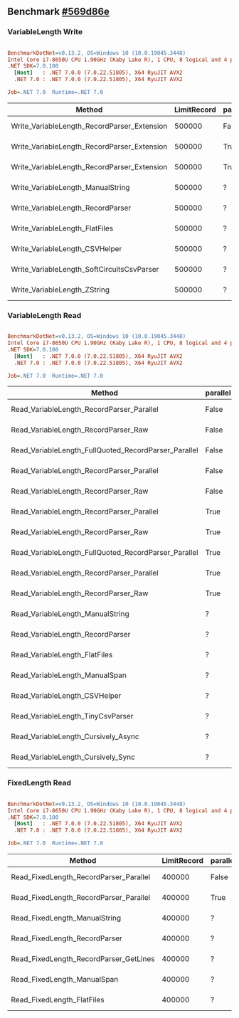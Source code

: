 ## Benchmark [#569d86e](https://github.com/leandromoh/RecordParser/tree/569d86eb58cc2f48887e6e6002ec43f22ad53b84)

### VariableLength Write

``` ini

BenchmarkDotNet=v0.13.2, OS=Windows 10 (10.0.19045.3448)
Intel Core i7-8650U CPU 1.90GHz (Kaby Lake R), 1 CPU, 8 logical and 4 physical cores
.NET SDK=7.0.100
  [Host]   : .NET 7.0.0 (7.0.22.51805), X64 RyuJIT AVX2
  .NET 7.0 : .NET 7.0.0 (7.0.22.51805), X64 RyuJIT AVX2

Job=.NET 7.0  Runtime=.NET 7.0  

```
|                                      Method | LimitRecord | parallel | ordered |       Mean |    Error |   StdDev |        Gen0 |       Gen1 |      Gen2 | Allocated |
|-------------------------------------------- |------------ |--------- |-------- |-----------:|---------:|---------:|------------:|-----------:|----------:|----------:|
| Write_VariableLength_RecordParser_Extension |      500000 |    False |       ? |   496.0 ms |  9.51 ms | 21.46 ms |           - |          - |         - |   1.62 MB |
| Write_VariableLength_RecordParser_Extension |      500000 |     True |   False |   449.8 ms |  8.62 ms | 20.48 ms |  24000.0000 | 13000.0000 | 3000.0000 | 142.28 MB |
| Write_VariableLength_RecordParser_Extension |      500000 |     True |    True |   470.0 ms |  9.35 ms | 22.05 ms |  24000.0000 | 13000.0000 | 3000.0000 | 144.05 MB |
|           Write_VariableLength_ManualString |      500000 |        ? |       ? |   660.6 ms | 12.90 ms | 22.59 ms |  30000.0000 |          - |         - | 121.45 MB |
|           Write_VariableLength_RecordParser |      500000 |        ? |       ? |   633.1 ms | 12.19 ms | 30.13 ms |   1000.0000 |          - |         - |    5.2 MB |
|              Write_VariableLength_FlatFiles |      500000 |        ? |       ? | 1,184.6 ms | 19.21 ms | 40.93 ms | 155000.0000 |          - |         - | 618.96 MB |
|              Write_VariableLength_CSVHelper |      500000 |        ? |       ? |   938.6 ms | 18.68 ms | 22.24 ms |  73000.0000 |  7000.0000 | 7000.0000 | 523.16 MB |
|  Write_VariableLength_SoftCircuitsCsvParser |      500000 |        ? |       ? | 1,168.6 ms | 22.32 ms | 24.81 ms | 118000.0000 |          - |         - | 473.08 MB |
|                Write_VariableLength_ZString |      500000 |        ? |       ? |   577.8 ms | 11.44 ms | 13.17 ms |   1000.0000 |          - |         - |   5.09 MB |

### VariableLength Read

``` ini

BenchmarkDotNet=v0.13.2, OS=Windows 10 (10.0.19045.3448)
Intel Core i7-8650U CPU 1.90GHz (Kaby Lake R), 1 CPU, 8 logical and 4 physical cores
.NET SDK=7.0.100
  [Host]   : .NET 7.0.0 (7.0.22.51805), X64 RyuJIT AVX2
  .NET 7.0 : .NET 7.0.0 (7.0.22.51805), X64 RyuJIT AVX2

Job=.NET 7.0  Runtime=.NET 7.0  

```
|                                               Method | parallel | quoted |       Mean |    Error |   StdDev |     Median |        Gen0 |        Gen1 |      Gen2 |  Allocated |
|----------------------------------------------------- |--------- |------- |-----------:|---------:|---------:|-----------:|------------:|------------:|----------:|-----------:|
|            Read_VariableLength_RecordParser_Parallel |    False |  False |   606.6 ms | 11.78 ms | 11.01 ms |   606.7 ms |   7000.0000 |   4000.0000 | 1000.0000 |  107.66 MB |
|                 Read_VariableLength_RecordParser_Raw |    False |  False | 1,071.6 ms | 20.27 ms | 19.91 ms | 1,072.5 ms |  15000.0000 |   8000.0000 | 2000.0000 |  154.09 MB |
| Read_VariableLength_FullQuoted_RecordParser_Parallel |    False |   True |   872.1 ms | 16.05 ms | 25.46 ms |   864.2 ms |   7000.0000 |   4000.0000 | 1000.0000 |  107.66 MB |
|            Read_VariableLength_RecordParser_Parallel |    False |   True |   605.7 ms |  8.27 ms |  7.33 ms |   607.0 ms |   7000.0000 |   4000.0000 | 1000.0000 |  107.66 MB |
|                 Read_VariableLength_RecordParser_Raw |    False |   True | 1,069.3 ms | 20.04 ms | 17.76 ms | 1,068.8 ms |  15000.0000 |   8000.0000 | 2000.0000 |  154.09 MB |
|            Read_VariableLength_RecordParser_Parallel |     True |  False |   248.3 ms |  4.95 ms | 13.31 ms |   247.2 ms |  17000.0000 |  11000.0000 | 2333.3333 |  123.04 MB |
|                 Read_VariableLength_RecordParser_Raw |     True |  False |   658.6 ms | 12.96 ms | 22.02 ms |   661.8 ms |  24000.0000 |  13000.0000 | 3000.0000 |  293.84 MB |
| Read_VariableLength_FullQuoted_RecordParser_Parallel |     True |   True |   428.9 ms |  8.54 ms | 24.78 ms |   428.2 ms |  14000.0000 |   7000.0000 | 2000.0000 |   89.26 MB |
|            Read_VariableLength_RecordParser_Parallel |     True |   True |   259.5 ms |  8.40 ms | 24.49 ms |   251.9 ms |  17000.0000 |  11500.0000 | 2500.0000 |  121.69 MB |
|                 Read_VariableLength_RecordParser_Raw |     True |   True |   667.4 ms | 13.30 ms | 24.32 ms |   663.6 ms |  23000.0000 |  13000.0000 | 3000.0000 |  288.79 MB |
|                     Read_VariableLength_ManualString |        ? |      ? |   552.1 ms | 14.23 ms | 41.52 ms |   532.1 ms |  90000.0000 |           - |         - |  360.43 MB |
|                     Read_VariableLength_RecordParser |        ? |      ? |   478.7 ms |  5.34 ms |  4.46 ms |   478.4 ms |  12000.0000 |           - |         - |   49.37 MB |
|                        Read_VariableLength_FlatFiles |        ? |      ? | 1,682.7 ms | 32.14 ms | 37.01 ms | 1,681.8 ms | 207000.0000 |           - |         - |  825.79 MB |
|                       Read_VariableLength_ManualSpan |        ? |      ? |   386.5 ms |  3.09 ms |  2.74 ms |   385.9 ms |  12000.0000 |           - |         - |   49.32 MB |
|                        Read_VariableLength_CSVHelper |        ? |      ? | 1,743.4 ms | 33.32 ms | 31.17 ms | 1,737.5 ms |  37000.0000 |  15000.0000 | 4000.0000 |  275.34 MB |
|                    Read_VariableLength_TinyCsvParser |        ? |      ? |   643.4 ms |  8.22 ms |  6.87 ms |   643.7 ms | 285000.0000 | 128000.0000 | 1000.0000 | 1308.14 MB |
|                  Read_VariableLength_Cursively_Async |        ? |      ? |   417.5 ms |  9.95 ms | 29.34 ms |   415.3 ms |  12000.0000 |           - |         - |    49.4 MB |
|                   Read_VariableLength_Cursively_Sync |        ? |      ? |   316.3 ms |  5.81 ms |  5.15 ms |   317.0 ms |  12000.0000 |           - |         - |   49.47 MB |


### FixedLength Read

``` ini

BenchmarkDotNet=v0.13.2, OS=Windows 10 (10.0.19045.3448)
Intel Core i7-8650U CPU 1.90GHz (Kaby Lake R), 1 CPU, 8 logical and 4 physical cores
.NET SDK=7.0.100
  [Host]   : .NET 7.0.0 (7.0.22.51805), X64 RyuJIT AVX2
  .NET 7.0 : .NET 7.0.0 (7.0.22.51805), X64 RyuJIT AVX2

Job=.NET 7.0  Runtime=.NET 7.0  

```
|                                 Method | LimitRecord | parallel |       Mean |    Error |   StdDev |        Gen0 |      Gen1 |      Gen2 | Allocated |
|--------------------------------------- |------------ |--------- |-----------:|---------:|---------:|------------:|----------:|----------:|----------:|
| Read_FixedLength_RecordParser_Parallel |      400000 |    False |   397.2 ms |  6.23 ms |  5.52 ms |   6000.0000 | 3000.0000 | 1000.0000 |  64.55 MB |
| Read_FixedLength_RecordParser_Parallel |      400000 |     True |   206.2 ms |  4.09 ms |  9.39 ms |  13333.3333 | 6333.3333 | 2000.0000 | 105.77 MB |
|          Read_FixedLength_ManualString |      400000 |        ? |   465.4 ms |  7.51 ms |  7.02 ms |  74000.0000 |         - |         - | 295.59 MB |
|          Read_FixedLength_RecordParser |      400000 |        ? |   303.3 ms |  5.85 ms |  8.01 ms |   9500.0000 |         - |         - |  39.51 MB |
| Read_FixedLength_RecordParser_GetLines |      400000 |        ? |   406.6 ms |  7.92 ms | 10.85 ms |   6000.0000 | 3000.0000 | 1000.0000 |  64.55 MB |
|            Read_FixedLength_ManualSpan |      400000 |        ? |   332.1 ms |  6.49 ms |  5.76 ms |   9000.0000 |         - |         - |  39.45 MB |
|             Read_FixedLength_FlatFiles |      400000 |        ? | 1,355.6 ms | 26.99 ms | 37.84 ms | 247000.0000 |         - |         - | 989.04 MB |


